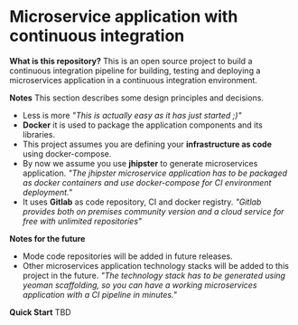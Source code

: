 # Microservice application with continuous integration

**What is this repository?**
This is an open source project to build a continuous integration pipeline for building, testing and deploying a microservices application in a continuous integration environment.

**Notes**
This section describes some design principles and decisions.
 - Less is more
    _"This is actually easy as it has just started ;)"_
 - **Docker** it is used to package the application components and its libraries.
 - This project assumes you are defining your **infrastructure as code** using docker-compose. 
 - By now we assume you use **jhipster** to generate microservices application.
    _"The jhipster microservice application has to be packaged as docker containers and use docker-compose for CI environment deployment."_
 - It uses **Gitlab** as code repository, CI and docker registry.
    _"Gitlab provides both on premises community version and a cloud service for free with unlimited repositories"_ 

**Notes for the future**
 - Mode code repositories will be added in future releases.
 - Other microservices application technology stacks will be added to this project in the future.
    _"The technology stack has to be generated using yeoman scaffolding, so you can have a working microservices application with a CI pipeline in minutes."_

**Quick Start**
TBD